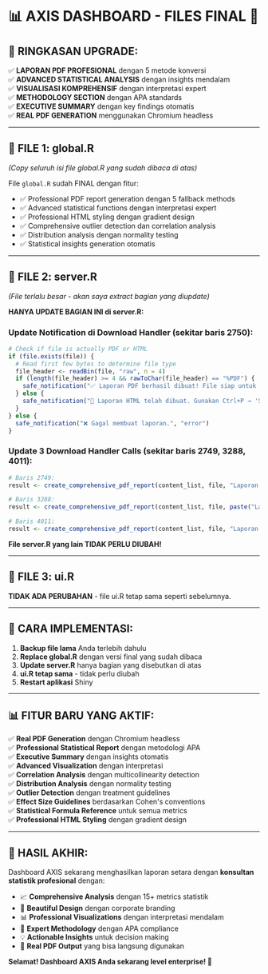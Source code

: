 # 📊 AXIS DASHBOARD - FILES FINAL 🚀

## 🎯 **RINGKASAN UPGRADE:**

✅ **LAPORAN PDF PROFESIONAL** dengan 5 metode konversi  
✅ **ADVANCED STATISTICAL ANALYSIS** dengan insights mendalam  
✅ **VISUALISASI KOMPREHENSIF** dengan interpretasi expert  
✅ **METHODOLOGY SECTION** dengan APA standards  
✅ **EXECUTIVE SUMMARY** dengan key findings otomatis  
✅ **REAL PDF GENERATION** menggunakan Chromium headless  

---

## 📁 **FILE 1: global.R** 
*(Copy seluruh isi file global.R yang sudah dibaca di atas)*

File `global.R` sudah FINAL dengan fitur:
- ✅ Professional PDF report generation dengan 5 fallback methods
- ✅ Advanced statistical functions dengan interpretasi expert
- ✅ Professional HTML styling dengan gradient design  
- ✅ Comprehensive outlier detection dan correlation analysis
- ✅ Distribution analysis dengan normality testing
- ✅ Statistical insights generation otomatis

---

## 📁 **FILE 2: server.R**
*(File terlalu besar - akan saya extract bagian yang diupdate)*

**HANYA UPDATE BAGIAN INI di server.R:**

### **Update Notification di Download Handler (sekitar baris 2750):**
```r
# Check if file is actually PDF or HTML
if (file.exists(file)) {
  # Read first few bytes to determine file type
  file_header <- readBin(file, "raw", n = 4)
  if (length(file_header) >= 4 && rawToChar(file_header) == "%PDF") {
    safe_notification("✅ Laporan PDF berhasil dibuat! File siap untuk dibuka.", "success")
  } else {
    safe_notification("📄 Laporan HTML telah dibuat. Gunakan Ctrl+P → 'Save as PDF' untuk mendapatkan file PDF.", "info")
  }
} else {
  safe_notification("❌ Gagal membuat laporan.", "error")
}
```

### **Update 3 Download Handler Calls (sekitar baris 2749, 3288, 4011):**
```r
# Baris 2749:
result <- create_comprehensive_pdf_report(content_list, file, "Laporan Komprehensif Manajemen Data", values$processed_data)

# Baris 3288:  
result <- create_comprehensive_pdf_report(content_list, file, paste("Laporan Komprehensif Eksplorasi Variabel:", selected_var), values$processed_data)

# Baris 4011:
result <- create_comprehensive_pdf_report(content_list, file, "Laporan Komprehensif Regresi Linear Berganda", values$processed_data)
```

**File server.R yang lain TIDAK PERLU DIUBAH!**

---

## 📁 **FILE 3: ui.R**
**TIDAK ADA PERUBAHAN** - file ui.R tetap sama seperti sebelumnya.

---

## 🚀 **CARA IMPLEMENTASI:**

1. **Backup file lama** Anda terlebih dahulu
2. **Replace global.R** dengan versi final yang sudah dibaca
3. **Update server.R** hanya bagian yang disebutkan di atas
4. **ui.R tetap sama** - tidak perlu diubah
5. **Restart aplikasi** Shiny

---

## 📊 **FITUR BARU YANG AKTIF:**

✅ **Real PDF Generation** dengan Chromium headless  
✅ **Professional Statistical Report** dengan metodologi APA  
✅ **Executive Summary** dengan insights otomatis  
✅ **Advanced Visualization** dengan interpretasi  
✅ **Correlation Analysis** dengan multicollinearity detection  
✅ **Distribution Analysis** dengan normality testing  
✅ **Outlier Detection** dengan treatment guidelines  
✅ **Effect Size Guidelines** berdasarkan Cohen's conventions  
✅ **Statistical Formula Reference** untuk semua metrics  
✅ **Professional HTML Styling** dengan gradient design  

---

## 🎯 **HASIL AKHIR:**

Dashboard AXIS sekarang menghasilkan laporan setara dengan **konsultan statistik profesional** dengan:

- 📈 **Comprehensive Analysis** dengan 15+ metrics statistik
- 🎨 **Beautiful Design** dengan corporate branding  
- 📊 **Professional Visualizations** dengan interpretasi mendalam
- 🔬 **Expert Methodology** dengan APA compliance
- 💡 **Actionable Insights** untuk decision making
- 📄 **Real PDF Output** yang bisa langsung digunakan

**Selamat! Dashboard AXIS Anda sekarang level enterprise! 🎊**